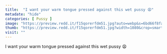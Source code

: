 ```yaml
---
title:  "I want your warm tongue pressed against this wet pussy 😩"
metadate: "hide"
categories: [ Pussy ]
image: "https://preview.redd.it/f15qorerfdm51.jpg?auto=webp&s=6bd66f8fa51dc75e22a524fee6203a28ca9e1196"
thumb: "https://preview.redd.it/f15qorerfdm51.jpg?width=1080&crop=smart&auto=webp&s=d4d0b28dcca272fdb085e971e817dc89f1b05b7c"
visit: ""
---
```

I want your warm tongue pressed against this wet pussy 😩
